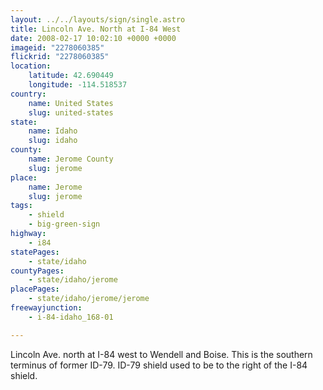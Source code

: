 ```yaml
---
layout: ../../layouts/sign/single.astro
title: Lincoln Ave. North at I-84 West
date: 2008-02-17 10:02:10 +0000 +0000
imageid: "2278060385"
flickrid: "2278060385"
location:
    latitude: 42.690449
    longitude: -114.518537
country:
    name: United States
    slug: united-states
state:
    name: Idaho
    slug: idaho
county:
    name: Jerome County
    slug: jerome
place:
    name: Jerome
    slug: jerome
tags:
    - shield
    - big-green-sign
highway:
    - i84
statePages:
    - state/idaho
countyPages:
    - state/idaho/jerome
placePages:
    - state/idaho/jerome/jerome
freewayjunction:
    - i-84-idaho_168-01

---
```

Lincoln Ave. north at I-84 west to Wendell and Boise.  This is the southern terminus of former ID-79.  ID-79 shield used to be to the right of the I-84 shield.
